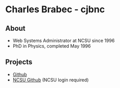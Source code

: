 # Charles Brabec - cjbnc

## About

* Web Systems Administrator at NCSU since 1996
* PhD in Physics, completed May 1996

## Projects

* [Github](https://github.com/cjbnc)
* [NCSU Github](https://github.ncsu.edu/brabec) (NCSU login required)


